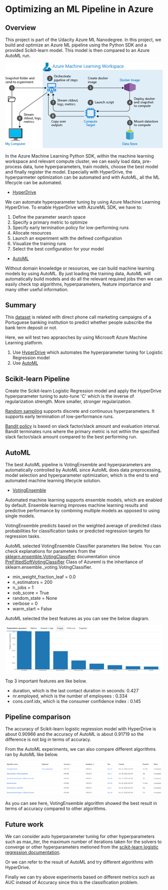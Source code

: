 # Optimizing an ML Pipeline in Azure

## Overview
This project is part of the Udacity Azure ML Nanodegree.
In this project, we build and optimize an Azure ML pipeline using the Python SDK and a provided Scikit-learn model.
This model is then compared to an Azure AutoML run.

![AzureML Pipeline](image/AzureML_Pipeline.png)

In the Azure Machine Learning Python SDK, within the machine learning workspace and relevant compute cluster, we can easily load data, pre-process data, tune hyperparameters, train models, choose the best model and finally register the model. Especially with HyperDrive, the hyperparmeter optimization can be automated and with AutoML, all the ML lifecycle can be automated.

* [HyperDrive](https://docs.microsoft.com/en-us/azure/machine-learning/how-to-tune-hyperparameters)

We can automate hyperparameter tuning by using Azure Machine Learning HyperDrive. To enable HyperDrive with AzureML SDK, we have to:
1) Define the parameter search space
2) Specify a primary metric to optimize
3) Specify early termination policy for low-performing runs
4) Allocate resources
5) Launch an experiment with the defined configuration
6) Visualize the training runs
6) Select the best configuration for your model

* [AutoML](https://docs.microsoft.com/en-us/azure/machine-learning/concept-automated-ml)

Without domain knowledge or resources, we can build machine learning models by using AutoML. By just loading the training data, AutoML will automatically build models and do all the relevant required jobs then we can easily check top algorithms, hyperparameters, feature importance and many other useful information.

## Summary
This [dataset](https://archive.ics.uci.edu/ml/datasets/Bank+Marketing) is related with direct phone call marketing campaigns of a Portuguese banking institution to predict whether people subscribe the bank term deposit or not.

Here, we will test two appraoches by using Microsoft Azure Machine Learning platform. 
1) Use [HyperDrive](https://docs.microsoft.com/en-us/azure/machine-learning/how-to-tune-hyperparameters) which automates the hyperparameter tuning for Logistic Regression model 
2) Use [AutoML](https://docs.microsoft.com/en-us/azure/machine-learning/how-to-configure-auto-train)

## Scikit-learn Pipeline
Create the Scikit-learn Logistic Regression model and apply the HyperDrive hyperparameter tuning to auto-tune 'C' which is the inverse of regularization strength. More smaller, stronger regularization.

[Random sampling](https://docs.microsoft.com/en-us/azure/machine-learning/how-to-tune-hyperparameters#random-sampling) supports discrete and continuous hyperparameters. It supports early termination of low-performance runs. 

[Bandit policy](https://docs.microsoft.com/en-us/azure/machine-learning/how-to-tune-hyperparameters#bandit-policy) is based on slack factor/slack amount and evaluation interval. Bandit terminates runs where the primary metric is not within the specified slack factor/slack amount compared to the best performing run.

## AutoML
The best AutoML pipeline is VotingEnsemble and hyperparameters are automatically controlled by AutoML since AutoML does data preprocessing, model selection and hyperparameter optimization, which is the end to end automated machine learning lifecycle solution.

* [VotingEnsemble](https://docs.microsoft.com/en-us/azure/machine-learning/concept-automated-ml#ensemble)

Automated machine learning supports ensemble models, which are enabled by default. Ensemble learning improves machine learning results and predictive performance by combining multiple models as opposed to using single models. 

VotingEnsemble predicts based on the weighted average of predicted class probabilities for classification tasks or predicted regression targets for regression tasks.

AutoML selected VotingEnsemble Classifier parameters like below. You can check explanations for parameters from the [sklearn.ensemble.VotingClassifier](https://scikit-learn.org/stable/modules/generated/sklearn.ensemble.VotingClassifier.html) documentation since [PreFittedSoftVotingClassifier](https://docs.microsoft.com/en-us/python/api/azureml-automl-runtime/azureml.automl.runtime.shared.model_wrappers.prefittedsoftvotingclassifier?view=azure-ml-py) Class of Azureml is the inheritance of sklearn.ensemble._voting.VotingClassifier.

- min_weight_fraction_leaf = 0.0
- n_estimators = 200
- n_jobs = 1
- oob_score = True
- random_state = None
- verbose = 0
- warm_start = False


AutoML selected the best features as you can see the below diagram.

![AutoML Top Features](image/AutoML_FeatureImportance.PNG)

Top 3 important features are like below.

- duration, which is the last contact duration in seconds: 0.427
- nr.employed, which is the number of employees : 0.334
- cons.conf.idx, which is the consumer confidence index : 0.145

## Pipeline comparison
The accuracy of Scikit-learn logistic regression model with HyperDrive is about 0.90966 and the accuracy of AutoML is about 0.91719 so the difference is not big in terms of accuracy.

From the AutoML experiments, we can also compare different algorithms ran by AutoML like below.

![AutoML Pipeline Comparision](image/AutoML_PipelineComparision.PNG)

As you can see here, VotingEnsemble algorithm showed the best result in terms of accuracy compared to other algorithms.

## Future work
We can consider auto hyperparameter tuning for other hyperparameters such as max_iter, the maximum number of iterations taken for the solvers to converge or other hyperparameters metioned from the [scikit-learn logistic regression documentation](https://scikit-learn.org/stable/modules/generated/sklearn.linear_model.LogisticRegression.html).

Or we can refer to the result of AutoML and try different algorithms with HyperDrive.

Finally we can try above experiments based on different metrics such as AUC instead of Accuracy since this is the classification problem.
